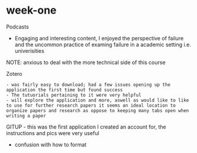 # week-one
Podcasts
 - Engaging and interesting content, I enjoyed the perspective of failure and the uncommon practice of examing failure in a academic setting i.e. univerisities
 
 NOTE: anxious to deal with the more technical side of this course 

Zotero
 
 	- was fairly easy to download; had a few issues opening up the application the first time but found success
	- The tutuorials pertaining to it were very helpful
	- will explore the application and more, aswell as would like to like to use for further research papers it seems an ideal location to organize papers and research as oppose to keeping many tabs open when writing a paper


GITUP
	- this was the first application I created an account for, the instructions and pics were very useful
  - confusion with how to format 
	
